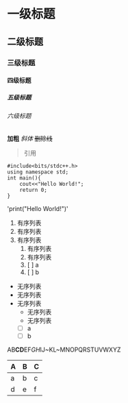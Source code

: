 # 一级标题

## 二级标题

### 三级标题

#### 四级标题

##### 五级标题

###### 六级标题

**加粗**
*斜体*
~~删除线~~
> 引用

    #include<bits/stdc++.h>
    using namespace std;
    int main(){
        cout<<"Hello World!";
        return 0;
    }

'print("Hello World!")'

1. 有序列表
2. 有序列表
3. 有序列表
   1. 有序列表
   2. 有序列表
   3. [ ] a
   4. [ ] b

- 无序列表
- 无序列表
- 无序列表
  - 无序列表
  - 无序列表
  - [ ] a
  - [ ] b

AB**CD**EF*GH*IJ~KL~MNOPQRSTUVWXYZ

| A | B | C |
|---|---|---|
| a | b | c |
| d | e | f |
